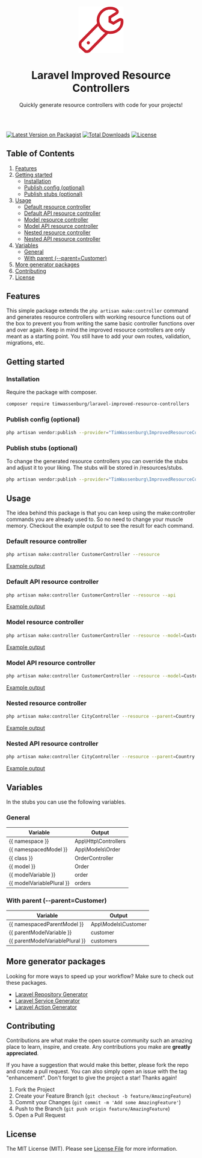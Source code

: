 <br />
<div align="center">
  <a href="https://github.com/timwassenburg/laravel-improved-resource-controllers">
    <img src="img/wrench.png" alt="Logo" width=120>
  </a>

<h1 align="center">Laravel Improved Resource Controllers</h1>

  <p align="center">
    Quickly generate resource controllers with code for your projects!
  </p>
<br><br>
</div>

[![Latest Version on Packagist](https://img.shields.io/packagist/v/timwassenburg/laravel-improved-resource-controllers.svg?style=flat-square)](https://packagist.org/packages/timwassenburg/laravel-improved-resource-controllers)
[![Total Downloads](https://img.shields.io/packagist/dt/timwassenburg/laravel-improved-resource-controllers.svg?style=flat-square)](https://packagist.org/packages/timwassenburg/laravel-improved-resource-controllers)
[![License](https://img.shields.io/packagist/l/timwassenburg/laravel-improved-resource-controllers)](https://packagist.org/packages/timwassenburg/laravel-improved-resource-controllers)

## Table of Contents
  <ol>
    <li><a href="#features">Features</a></li>
    <li>
        <a href="#getting-started">Getting started</a>
        <ul>
            <li><a href="#installation">Installation</a></li>
            <li><a href="#publish-config-(optional)">Publish config (optional)</a></li>
            <li><a href="#publish-stubs-(optional)">Publish stubs (optional)</a></li>
        </ul>
    </li>
    <li>
      <a href="#usage">Usage</a>
      <ul>
        <li><a href="#default-resource-controller">Default resource controller</a></li>
        <li><a href="#default-api-resource-controller">Default API resource controller</a></li>
        <li><a href="#model-resource-controller">Model resource controller</a></li>
        <li><a href="#model-api-resource-controller">Model API resource controller</a></li>
        <li><a href="#nested-resource-controller">Nested resource controller</a></li>
        <li><a href="#nested-api-resource-controller">Nested API resource controller</a></li>
      </ul>
    </li>
    <li>
        <a href="#variables">Variables</a>
        <ul>
            <li><a href="#general">General</a></li>
            <li><a href="#with-parent-(--parent=customer)">With parent (--parent=Customer)</a></li>
        </ul>
    </li>
    <li><a href="#more-generator-packages">More generator packages</a></li>
    <li><a href="#contributing">Contributing</a></li>
    <li><a href="#license">License</a></li>
  </ol>

## Features
This simple package extends the ```php artisan make:controller``` command and generates
resource controllers with working resource functions out of the box to prevent you from writing 
the same basic controller functions over and over again.
Keep in mind the improved resource controllers are only meant as a starting point. 
You still have to add your own routes, validation, migrations, etc.

## Getting started

### Installation
Require the package with composer.
```bash
composer require timwassenburg/laravel-improved-resource-controllers
```

### Publish config (optional)
```bash
php artisan vendor:publish --provider="TimWassenburg\ImprovedResourceControllers\ImprovedResourceControllersServiceProvider" --tag="config"
```

### Publish stubs (optional)
To change the generated resource controllers you can override
the stubs and adjust it to your liking. The stubs will be stored in /resources/stubs.

```bash
php artisan vendor:publish --provider="TimWassenburg\ImprovedResourceControllers\ImprovedResourceControllersServiceProvider" --tag="stubs"
```

## Usage
The idea behind this package is that you can keep using the make:controller commands you are already used to. 
So no need to change your muscle memory. Checkout the example output to see the result for each command.

### Default resource controller
```bash
php artisan make:controller CustomerController --resource
```
[Example output](https://github.com/timwassenburg/laravel-improved-resource-controllers/tree/master/examples/DefaultResourceController.php)

### Default API resource controller
```bash
php artisan make:controller CustomerController --resource --api
```
[Example output](https://github.com/timwassenburg/laravel-improved-resource-controllers/tree/master/examples/DefaultApiResourceController.php)

### Model resource controller
```bash
php artisan make:controller CustomerController --resource --model=Customer
```
[Example output](https://github.com/timwassenburg/laravel-improved-resource-controllers/tree/master/examples/ModelResourceController.php)

### Model API resource controller
```bash
php artisan make:controller CustomerController --resource --model=Customer --api
```
[Example output](https://github.com/timwassenburg/laravel-improved-resource-controllers/tree/master/examples/ModelApiResourceController.php)

### Nested resource controller
```bash
php artisan make:controller CityController --resource --parent=Country --model=City
```
[Example output](https://github.com/timwassenburg/laravel-improved-resource-controllers/tree/master/examples/NestedResourceController.php)

### Nested API resource controller
```bash
php artisan make:controller CityController --resource --parent=Country --model=City --api
```
[Example output](https://github.com/timwassenburg/laravel-improved-resource-controllers/tree/master/examples/NestedApiResourceController.php)

## Variables
In the stubs you can use the following variables.

### General
| Variable                  | Output                        |
| -------------             |-------------                  |
| {{ namespace }}           | App\Http\Controllers          |
| {{ namespacedModel }}     | App\Models\Order              |
| {{ class }}               | OrderController               |
| {{ model }}               | Order                         |
| {{ modelVariable }}       | order                         |
| {{ modelVariablePlural }} | orders                        |

### With parent (--parent=Customer)
| Variable                          | Output                |
| -------------                     |-------------          |
| {{ namespacedParentModel }}       | App\Models\Customer   |
| {{ parentModelVariable }}         | customer              |
| {{ parentModelVariablePlural }}   | customers             |

## More generator packages
Looking for more ways to speed up your workflow? Make sure to check out these packages.

- [Laravel Repository Generator](https://github.com/timwassenburg/laravel-repository-generator)
- [Laravel Service Generator](https://github.com/timwassenburg/laravel-service-generator)
- [Laravel Action Generator](https://github.com/timwassenburg/laravel-action-generator)

## Contributing
Contributions are what make the open source community such an amazing place to learn, inspire, and create. Any contributions you make are **greatly appreciated**.

If you have a suggestion that would make this better, please fork the repo and create a pull request. You can also simply open an issue with the tag "enhancement".
Don't forget to give the project a star! Thanks again!

1. Fork the Project
2. Create your Feature Branch (`git checkout -b feature/AmazingFeature`)
3. Commit your Changes (`git commit -m 'Add some AmazingFeature'`)
4. Push to the Branch (`git push origin feature/AmazingFeature`)
5. Open a Pull Request

## License
The MIT License (MIT). Please see [License File](LICENSE.md) for more information.
